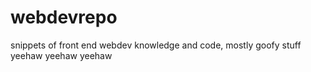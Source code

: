 # webdevrepo
snippets of front end webdev knowledge and code, mostly goofy stuff
yeehaw yeehaw yeehaw
